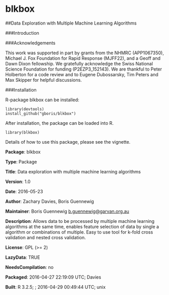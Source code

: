 # blkbox

##Data Exploration with Multiple Machine Learning Algorithms 

###Introduction



###Acknowledgements

This work was supported in part by grants from the NHMRC (APP1067350), Michael J. Fox Foundation for Rapid Response (MJFF22), and a Geoff and Dawn Dixon fellowship. We gratefully acknowledge the Swiss National Science Foundation for funding (P2EZP3_152143). We are thankful to Peter Holberton for a code review and to Eugene Dubossarsky, Tim Peters and Max Skipper for helpful discussions.


###Installation

R-package blkbox can be installed:

    library(devtools)
    install_github("gboris/blkbox")

After installation, the package can be loaded into R.

    library(blkbox)

Details of how to use this package, please see the vignette.

**Package**: blkbox

**Type**: Package

**Title**: Data exploration with multiple machine learning algorithms

**Version**: 1.0

**Date**: 2016-05-23

**Author**: Zachary Davies, Boris Guennewig

**Maintainer**: Boris Guennewig <b.guennewig@garvan.org.au>

**Description**: Allows data to be processed by multiple machine learning algorithms at the same time, enables feature selection of data by single a algorithm or combinations of multiple. Easy to use tool for k-fold cross validation and nested cross validation.

**License**: GPL (>= 2)

**LazyData**: TRUE

**NeedsCompilation**: no

**Packaged**: 2016-04-27 22:19:09 UTC; Davies

**Built**: R 3.2.5; ; 2016-04-29 00:49:44 UTC; unix




